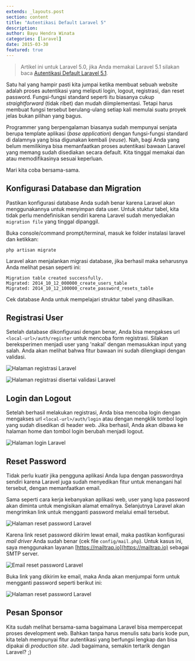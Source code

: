 ```yaml
---
extends: _layouts.post
section: content
title: "Autentikasi Default Laravel 5"
description:
author: Bayu Hendra Winata
categories: [laravel]
date: 2015-03-30
featured: true
---
```


> Artikel ini untuk Laravel 5.0, jika Anda memakai Laravel 5.1 silakan baca [Autentikasi Default Laravel 5.1](/post/autentikasi-default-laravel-5-1/).

Satu hal yang hampir pasti kita jumpai ketika membuat sebuah website adalah proses autentikasi yang meliputi login, logout, registrasi, dan reset password. Fungsi-fungsi standard seperti itu biasanya cukup *straightforward* (tidak ribet) dan mudah diimplementasi. Tetapi harus membuat fungsi tersebut berulang-ulang setiap kali memulai suatu proyek jelas bukan pilihan yang bagus.

Programmer yang berpengalaman biasanya sudah mempunyai senjata berupa template aplikasi (*base application*) dengan fungsi-fungsi standard di dalamnya yang bisa digunakan kembali (*reuse*). Nah, bagi Anda yang belum memilikinya bisa memanfaatkan proses autentikasi bawaan Laravel yang memang sudah disediakan secara default. Kita tinggal memakai dan atau memodifikasinya sesuai keperluan. 

Mari kita coba bersama-sama.

## Konfigurasi Database dan Migration

Pastikan konfigurasi database Anda sudah benar karena Laravel akan menggunakannya untuk menyimpan data user. Untuk stuktur tabel, kita tidak perlu mendefinisikan sendiri karena Laravel sudah menyediakan `migration file` yang tinggal dipanggil.

Buka console/command prompt/terminal, masuk ke folder instalasi laravel dan ketikkan:

	php artisan migrate
	
Laravel akan menjalankan migrasi database, jika berhasil maka seharusnya Anda melihat pesan seperti ini:

	Migration table created successfully.
	Migrated: 2014_10_12_000000_create_users_table
	Migrated: 2014_10_12_100000_create_password_resets_table
	
Cek database Anda untuk mempelajari struktur tabel yang dihasilkan.

## Registrasi User

Setelah database dikonfigurasi dengan benar, Anda bisa mengakses url `<local-url>/auth/register` untuk mencoba form registrasi. Silakan bereksperimen menjadi user yang 'nakal' dengan memasukkan input yang salah. Anda akan melihat bahwa fitur bawaan ini sudah dilengkapi dengan validasi.

![Halaman registrasi Laravel](/images/halaman-registrasi-laravel.png)

![Halaman registrasi disertai validasi Laravel](/images/halaman-registrasi-dengan-validasi-laravel.png)

## Login dan Logout

Setelah berhasil melakukan registrasi, Anda bisa mencoba login dengan mengakses url `<local-url>/auth/login` atau dengan mengklik tombol login yang sudah disedikan di header web. Jika berhasil, Anda akan dibawa ke halaman home dan tombol login berubah menjadi logout.

![Halaman login Laravel](/images/halaman-login-laravel.png)

## Reset Password

Tidak perlu kuatir jika pengguna aplikasi Anda lupa dengan passwordnya sendiri karena Laravel juga sudah menyedikan fitur untuk menangani hal tersebut, dengan memanfaatkan email. 

Sama seperti cara kerja kebanyakan aplikasi web, user yang lupa password akan diminta untuk mengisikan alamat emailnya. Selanjutnya Laravel akan mengrimkan link untuk mengganti password melalui email tersebut.

![Halaman reset password Laravel](/images/halaman-reset-password-laravel.png)

Karena link reset password dikirim lewat email, maka pastikan konfigurasi *mail driver* Anda sudah benar (cek file `config/mail.php`). Untuk kasus ini, saya menggunakan layanan [https://mailtrap.io](https://mailtrap.io) sebagai SMTP server.

![Email reset password Laravel](/images/email-reset-password-laravel.png)

Buka link yang dikirim ke email, maka Anda akan menjumpai form untuk mengganti password seperti berikut ini:

![Halaman reset password Laravel](/images/halaman-reset-password-laravel-2.png)

## Pesan Sponsor

Kita sudah melihat bersama-sama bagaimana Laravel bisa mempercepat proses development web. Bahkan tanpa harus menulis satu baris kode pun, kita telah mempunyai fitur autentikasi yang berfungsi lengkap dan bisa dipakai di *production site*. Jadi bagaimana, semakin tertarik dengan Laravel? ;)
